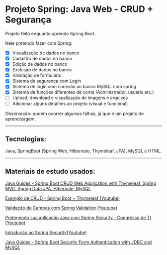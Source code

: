 # Projeto Spring: Java Web - CRUD + Segurança

Projeto feito enquanto aprendo Spring Boot.

Nele pretendo fazer com Spring:
- [x] Visualização de dados no banco
- [x] Cadastro de dados no banco
- [x] Edição de dados no banco
- [x] Exclusão de dados no banco
- [x] Validação de formulário
- [x] Sistema de segurança com Login
- [x] Sistema de login com conexão ao banco MySQL com spring
- [x] Sistema de funções diferentes de conta (Administrador, usuário etc.)
- [ ] Upload, download e visualização de imagens e arquivos
- [ ] Adicionar alguns detalhes ao projeto (visual e funcional)

Observação: podem ocorrer algumas falhas, já que é um projeto de aprendizagem.

***

## Tecnologias: 

Java, SpringBoot (Spring Web, Hibernate, Thymeleaf, JPA), MySQL e HTML.

***

## Materiais de estudo usados:

[Java Guides - Spring Boot CRUD Web Application with Thymeleaf, Spring MVC, Spring Data JPA, Hibernate, MySQL](https://www.javaguides.net/2020/05/spring-boot-crud-web-application-with-thymeleaf.html)

[Exemplo de CRUD - Spring Boot + Thymeleaf (Youtube)](https://youtu.be/Mbjkccg6J1Q)

[Validação de Campos com Spring Validation (Youtube)](https://youtu.be/Cgcif9YeEhw)

[Protegendo sua aplicação Java com Spring Security - Congresso de TI (Youtube)](https://youtu.be/FOX0r52_hwE)

[Introdução ao Spring Security(Youtube)](https://youtu.be/CYpJuqV-CRs)

[Java Guides - Spring Boot Security Form Authentication with JDBC and MySQL](https://www.codejava.net/frameworks/spring-boot/form-authentication-with-jdbc-and-mysql)
